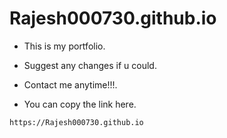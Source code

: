 # Rajesh000730.github.io
  - This is my portfolio.
 
  - Suggest any changes if u could.
 
  - Contact me anytime!!!.
  
  - You can copy the link here.
  ```
  https://Rajesh000730.github.io
  ```
